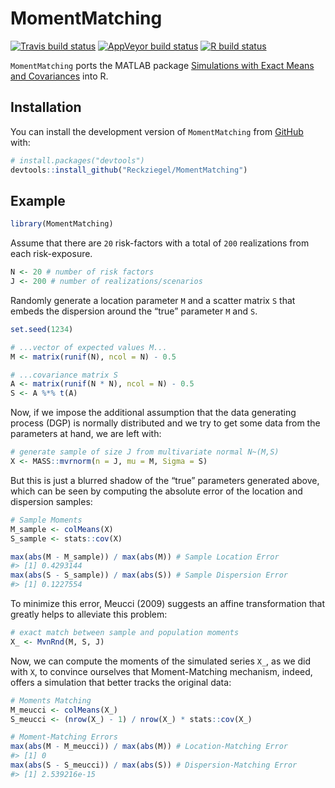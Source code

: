 
<!-- README.md is generated from README.Rmd. Please edit that file -->

# MomentMatching

<!-- badges: start -->

[![Travis build
status](https://travis-ci.com/Reckziegel/MomentMatching.svg?branch=master)](https://travis-ci.com/Reckziegel/MomentMatching)
[![AppVeyor build
status](https://ci.appveyor.com/api/projects/status/github/Reckziegel/MomentMatching?branch=master&svg=true)](https://ci.appveyor.com/project/Reckziegel/MomentMatching)
[![R build
status](https://github.com/Reckziegel/MomentMatching/workflows/R-CMD-check/badge.svg)](https://github.com/Reckziegel/MomentMatching/actions)
<!-- badges: end -->

`MomentMatching` ports the MATLAB package [Simulations with Exact Means
and
Covariances](https://la.mathworks.com/matlabcentral/fileexchange/24416-simulations-with-exact-means-and-covariances?s_tid=prof_contriblnk)
into R.

## Installation

You can install the development version of `MomentMatching` from
[GitHub](https://github.com/) with:

``` r
# install.packages("devtools")
devtools::install_github("Reckziegel/MomentMatching")
```

## Example

``` r
library(MomentMatching)
```

Assume that there are `20` risk-factors with a total of `200`
realizations from each risk-exposure.

``` r
N <- 20 # number of risk factors
J <- 200 # number of realizations/scenarios
```

Randomly generate a location parameter `M` and a scatter matrix `S` that
embeds the dispersion around the “true” parameter `M` and `S`.

``` r
set.seed(1234)

# ...vector of expected values M...
M <- matrix(runif(N), ncol = N) - 0.5

# ...covariance matrix S
A <- matrix(runif(N * N), ncol = N) - 0.5
S <- A %*% t(A)
```

Now, if we impose the additional assumption that the data generating
process (DGP) is normally distributed and we try to get some data from
the parameters at hand, we are left with:

``` r
# generate sample of size J from multivariate normal N~(M,S)
X <- MASS::mvrnorm(n = J, mu = M, Sigma = S) 
```

But this is just a blurred shadow of the “true” parameters generated
above, which can be seen by computing the absolute error of the location
and dispersion samples:

``` r
# Sample Moments
M_sample <- colMeans(X)
S_sample <- stats::cov(X)

max(abs(M - M_sample)) / max(abs(M)) # Sample Location Error
#> [1] 0.4293144
max(abs(S - S_sample)) / max(abs(S)) # Sample Dispersion Error
#> [1] 0.1227554
```

To minimize this error, Meucci (2009) suggests an affine transformation
that greatly helps to alleviate this problem:

``` r
# exact match between sample and population moments
X_ <- MvnRnd(M, S, J) 
```

Now, we can compute the moments of the simulated series `X_`, as we did
with `X`, to convince ourselves that Moment-Matching mechanism, indeed,
offers a simulation that better tracks the original data:

``` r
# Moments Matching
M_meucci <- colMeans(X_)
S_meucci <- (nrow(X_) - 1) / nrow(X_) * stats::cov(X_)

# Moment-Matching Errors
max(abs(M - M_meucci)) / max(abs(M)) # Location-Matching Error
#> [1] 0
max(abs(S - S_meucci)) / max(abs(S)) # Dispersion-Matching Error
#> [1] 2.539216e-15
```

